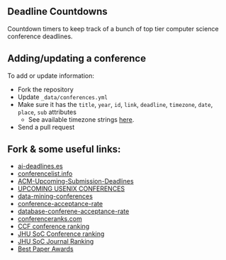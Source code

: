 ## Deadline Countdowns

Countdown timers to keep track of a bunch of top tier computer science conference deadlines.

## Adding/updating a conference

To add or update information:
- Fork the repository
- Update `_data/conferences.yml`
- Make sure it has the `title`, `year`, `id`, `link`, `deadline`, `timezone`, `date`, `place`, `sub` attributes
    + See available timezone strings [here](https://momentjs.com/timezone/).
- Send a pull request

## Fork & some useful links:
- [ai-deadlines.es](https://aideadlin.es/?sub=DM,ML,NLP,SP,CV,RO)
- [conferencelist.info](http://www.conferencelist.info/)
- [ACM-Upcoming-Submission-Deadlines](https://www.acm.org/conferences/upcoming-submission-deadlines)
- [UPCOMING USENIX CONFERENCES](https://www.usenix.org/conferences)
- [data-mining-conferences](https://github.com/yzhao062/data-mining-conferences)
- [conference-acceptance-rate](https://github.com/lixin4ever/Conference-Acceptance-Rate)
- [database-conferene-acceptance-rate](https://fusiontables.google.com/DataSource?dsrcid=3305#rows:id=1)
- [conferenceranks.com](http://www.conferenceranks.com/)
- [CCF conference ranking](https://www.ccf.org.cn/xspj/gyml/)
- [JHU SoC Conference ranking](http://www.cs.jhu.edu/~taochen/SoC_Conference_Ranking.html)
- [JHU SoC Journal Ranking](http://www.cs.jhu.edu/~taochen/SoC_Journal_Ranking.html)
- [Best Paper Awards](https://jeffhuang.com/best_paper_awards.html#)